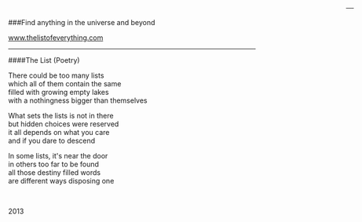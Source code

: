 <link rel="shortcut icon" href="img/favicon.ico"/>
<link href="http://fonts.googleapis.com/css?family=Open+Sans:400italic,400,700|Merriweather:400,300,300italic,700,700italic,400italic" rel="stylesheet" type="text/css"/>
<link href="css/theliststyle.css" rel="stylesheet" type="text/css">   
<div style="position: fixed; top: 1em; right: 2em; text-align:right;">
<a href="javascript:history.back();" class="linkMyPages" title="&#8469;">&nbsp;&nbsp;&nbsp;&nbsp;</a></div>
###Find anything in the universe and beyond

www.thelistofeverything.com

---

####The List (Poetry)

There could be too many lists  
which all of them contain the same    
filled with growing empty lakes  
with a nothingness bigger than themselves    
  
What sets the lists is not in there     
but hidden choices were reserved  
it all depends on what you care   
and if you dare to descend    
  
In some lists, it's near the door    
in others too far to be found   
all those destiny filled words    
are different ways disposing one     

<br>  
  

2013
